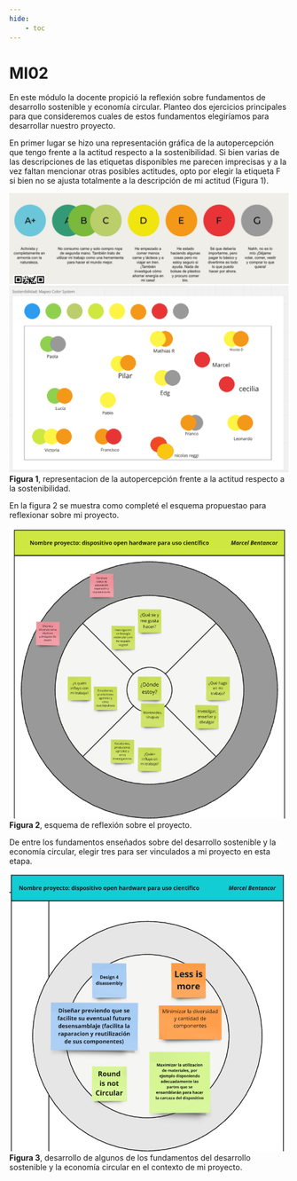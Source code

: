 ```yaml
---
hide:
    - toc
---
```


# MI02

En este módulo la docente propició la reflexión sobre fundamentos de desarrollo sostenible y economía circular. Planteo dos ejercicios principales para que consideremos cuales de estos fundamentos elegiríamos para desarrollar nuestro proyecto. 

En primer lugar se hizo una representación gráfica de la autopercepción que tengo frente a la actitud respecto a la sostenibilidad. Si bien varias de las descripciones de las etiquetas disponibles me parecen imprecisas y a la vez faltan mencionar otras posibles actitudes, opto por elegir la etiqueta F si bien no se ajusta totalmente a la descripción de mi actitud (Figura 1). 



![](../images/MI02/fig0.png)
![](../images/MI02/fig1.png)
**Figura 1**, representacion de la autopercepción frente a la actitud respecto a la sostenibilidad. 


En la figura 2 se muestra como completé el esquema propuestao para reflexionar sobre mi proyecto. 



![](../images/MI02/fig2.png)
**Figura 2**, esquema de reflexión sobre el proyecto. 


De entre los fundamentos enseñados sobre del desarrollo sostenible y la economía circular, elegir tres para ser vinculados a mi proyecto en esta etapa. 

![](../images/MI02/fig3.png)
**Figura 3**, desarrollo de algunos de los fundamentos del desarrollo sostenible y la economía circular en el contexto de mi proyecto. 